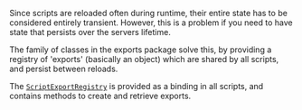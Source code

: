 Since scripts are reloaded often during runtime, their entire state has to be considered entirely transient. However, this is a problem if you need to have state that persists over the servers lifetime.

The family of classes in the exports package solve this, by providing a registry of 'exports' (basically an object) which are shared by all scripts, and persist between reloads.

The [`ScriptExportRegistry`](https://github.com/lucko/helper/blob/master/helper-js/src/main/java/me/lucko/helper/js/exports/ScriptExportRegistry.java) is provided as a binding in all scripts, and contains methods to create and retrieve exports.